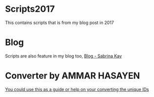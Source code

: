 # Scripts2017
This contains scripts that is from my blog post in 2017

# Blog
Scripts are also feature in my blog too, <a href="https://sabrinaksy.wordpress.com/">Blog - Sabrina Kay </a>

# Converter by AMMAR HASAYEN
<a href="https://blog.ahasayen.com/azure-ad-guid-azure-ad-immutableid-converter/">
You could use this as a guide or help on your converting the unique IDs
